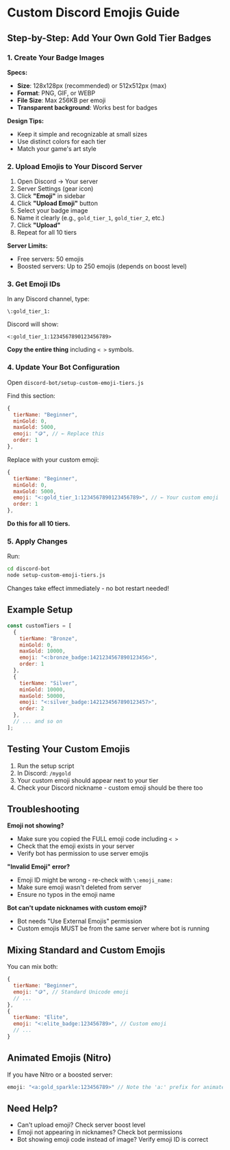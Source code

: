 # Custom Discord Emojis Guide

## Step-by-Step: Add Your Own Gold Tier Badges

### 1. Create Your Badge Images

**Specs:**
- **Size**: 128x128px (recommended) or 512x512px (max)
- **Format**: PNG, GIF, or WEBP
- **File Size**: Max 256KB per emoji
- **Transparent background**: Works best for badges

**Design Tips:**
- Keep it simple and recognizable at small sizes
- Use distinct colors for each tier
- Match your game's art style

### 2. Upload Emojis to Your Discord Server

1. Open Discord → Your server
2. Server Settings (gear icon)
3. Click **"Emoji"** in sidebar
4. Click **"Upload Emoji"** button
5. Select your badge image
6. Name it clearly (e.g., `gold_tier_1`, `gold_tier_2`, etc.)
7. Click **"Upload"**
8. Repeat for all 10 tiers

**Server Limits:**
- Free servers: 50 emojis
- Boosted servers: Up to 250 emojis (depends on boost level)

### 3. Get Emoji IDs

In any Discord channel, type:
```
\:gold_tier_1:
```

Discord will show:
```
<:gold_tier_1:1234567890123456789>
```

**Copy the entire thing** including `< >` symbols.

### 4. Update Your Bot Configuration

Open `discord-bot/setup-custom-emoji-tiers.js`

Find this section:
```javascript
{
  tierName: "Beginner",
  minGold: 0,
  maxGold: 5000,
  emoji: "🪙", // ← Replace this
  order: 1
},
```

Replace with your custom emoji:
```javascript
{
  tierName: "Beginner",
  minGold: 0,
  maxGold: 5000,
  emoji: "<:gold_tier_1:1234567890123456789>", // ← Your custom emoji
  order: 1
},
```

**Do this for all 10 tiers.**

### 5. Apply Changes

Run:
```bash
cd discord-bot
node setup-custom-emoji-tiers.js
```

Changes take effect immediately - no bot restart needed!

## Example Setup

```javascript
const customTiers = [
  {
    tierName: "Bronze",
    minGold: 0,
    maxGold: 10000,
    emoji: "<:bronze_badge:1421234567890123456>",
    order: 1
  },
  {
    tierName: "Silver",
    minGold: 10000,
    maxGold: 50000,
    emoji: "<:silver_badge:1421234567890123457>",
    order: 2
  },
  // ... and so on
];
```

## Testing Your Custom Emojis

1. Run the setup script
2. In Discord: `/mygold`
3. Your custom emoji should appear next to your tier
4. Check your Discord nickname - custom emoji should be there too

## Troubleshooting

**Emoji not showing?**
- Make sure you copied the FULL emoji code including `< >`
- Check that the emoji exists in your server
- Verify bot has permission to use server emojis

**"Invalid Emoji" error?**
- Emoji ID might be wrong - re-check with `\:emoji_name:`
- Make sure emoji wasn't deleted from server
- Ensure no typos in the emoji name

**Bot can't update nicknames with custom emoji?**
- Bot needs "Use External Emojis" permission
- Custom emojis MUST be from the same server where bot is running

## Mixing Standard and Custom Emojis

You can mix both:
```javascript
{
  tierName: "Beginner",
  emoji: "🪙", // Standard Unicode emoji
  // ...
},
{
  tierName: "Elite",
  emoji: "<:elite_badge:123456789>", // Custom emoji
  // ...
}
```

## Animated Emojis (Nitro)

If you have Nitro or a boosted server:
```javascript
emoji: "<a:gold_sparkle:123456789>" // Note the 'a:' prefix for animated
```

## Need Help?

- Can't upload emoji? Check server boost level
- Emoji not appearing in nicknames? Check bot permissions
- Bot showing emoji code instead of image? Verify emoji ID is correct